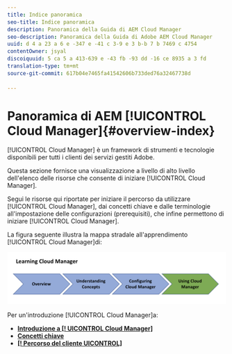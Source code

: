 ```yaml
---
title: Indice panoramica
seo-title: Indice panoramica
description: Panoramica della Guida di AEM Cloud Manager
seo-description: Panoramica della Guida di Adobe AEM Cloud Manager
uuid: d 4 a 23 a 6 e -347 e -41 c 3-9 e 3 b-b 7 b 7469 c 4754
contentOwner: jsyal
discoiquuid: 5 ca 5 a 413-639 e -43 fb -93 dd -16 ce 8935 a 3 fd
translation-type: tm+mt
source-git-commit: 617b04e7465fa41542606b733ded76a32467738d

---
```



# Panoramica di AEM [!UICONTROL Cloud Manager]{#overview-index}

[!UICONTROL Cloud Manager] è un framework di strumenti e tecnologie disponibili per tutti i clienti dei servizi gestiti Adobe.

Questa sezione fornisce una visualizzazione a livello di alto livello dell'elenco delle risorse che consente di iniziare [!UICONTROL Cloud Manager].

Segui le risorse qui riportate per iniziare il percorso da utilizzare [!UICONTROL Cloud Manager], dai concetti chiave e dalle terminologie all'impostazione delle configurazioni (prerequisiti), che infine permettono di iniziare [!UICONTROL Cloud Manager].

La figura seguente illustra la mappa stradale all'apprendimento [!UICONTROL Cloud Manager]di:

![](assets/screen_shot_2018-05-04at94510pm.png)

Per un'introduzione [!UICONTROL Cloud Manager]a:

* **[Introduzione a [! UICONTROL Cloud Manager]](introduction-to-cloud-manager.md)**
* **[Concetti chiave](key-concepts.md)**
* **[[! Percorso del cliente UICONTROL]](customer-journey.md)**

